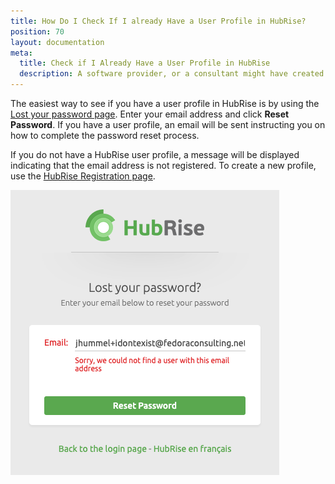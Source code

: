 ```yaml
---
title: How Do I Check If I already Have a User Profile in HubRise?
position: 70
layout: documentation
meta:
  title: Check if I Already Have a User Profile in HubRise
  description: A software provider, or a consultant might have created a HubRise account or a user profile for you. Check if you have an established user profiles in HubRise.
---
```


The easiest way to see if you have a user profile in HubRise is by using the [Lost your password page](https://manager.hubrise.com/reset_password/new). Enter your email address and click **Reset Password**. If you have a user profile, an email will be sent instructing you on how to complete the password reset process.

If you do not have a HubRise user profile, a message will be displayed indicating that the email address is not registered. To create a new profile, use the [HubRise Registration page](https://manager.hubrise.com/signup).

![User not verified screen](../../images/045-en-faq-verify-user-profile.png)
